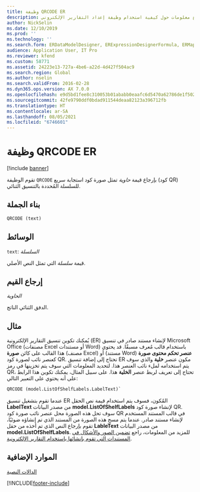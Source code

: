 ```yaml
---
title: وظيفة QRCODE ER
description: يوفر هذا الموضوع معلومات حول كيفية استخدام وظيفة إعداد التقارير الإلكتروني QRCODE (ER).
author: NickSelin
ms.date: 12/10/2019
ms.prod: ''
ms.technology: ''
ms.search.form: ERDataModelDesigner, ERExpressionDesignerFormula, ERMappedFormatDesigner, ERModelMappingDesigner
audience: Application User, IT Pro
ms.reviewer: kfend
ms.custom: 58771
ms.assetid: 24223e13-727a-4be6-a22d-4d427f504ac9
ms.search.region: Global
ms.author: nselin
ms.search.validFrom: 2016-02-28
ms.dyn365.ops.version: AX 7.0.0
ms.openlocfilehash: e9d5bd1fee8c310053b01ababb0eaafc6d5470a62786de1f502f175e634bda64
ms.sourcegitcommit: 42fe9790ddf0bdad911544deaa82123a396712fb
ms.translationtype: HT
ms.contentlocale: ar-SA
ms.lasthandoff: 08/05/2021
ms.locfileid: "6746601"
---
```

# <a name="qrcode-er-function"></a>وظيفة QRCODE ER

[!include [banner](../includes/banner.md)]

تقوم الوظيفة `QRCODE` بإرجاع قيمة *حاوية* تمثل صورة كود استجابة سريع (كود QR)  للسلسلة المُحددة بالتنسيق الثنائي. 

## <a name="syntax"></a>بناء الجملة

```vb
QRCODE (text)
```

## <a name="arguments"></a>الوسائط

`text`: *السلسلة*

قيمة *سلسلة* التي تمثل النص الأصلي.

## <a name="return-values"></a>إرجاع القيم

*الحاوية*

الدفق الثنائي الناتج.

## <a name="example"></a>مثال

يُمكنك تكوين تنسيق التقارير الإلكترونية (ER) لإنشاء مستند صادر في تنسيق Microsoft Office (مصنفات Excel أو مستندات Word) باستخدام قالب مُعرف مسبقًا. قد يحتوي هذا القالب على كائن **صورة** (مصنف Excel) أو (مستند Word) **عنصر تحكم محتوى صورة** كعنصر نائب لصورة كود QR. تحتاج إلى إضافة تنسيق ER مكون عنصر **خلية** والذي سوف يتم استخدامه لملء نائب العنصر هذا. لتحديد المعلومات التي سوف يتم تخزينها في رمز QR، تحتاج إلى تعريف لربط عنصر **الخلية** هذا. على سبيل المثال، يمكنك تكوين هذا الرابط على أنه يحتوي على التعبير التالي:

```vb
QRCODE (model.ListOfShelfLabels.LabelText)`
```

عندما تقوم بتشغيل تنسيق ER المُكون، فسوف يتم استخدام قيمة نص الحقل **LabelText** من مصدر البيانات **model.ListOfShelfLabels** لإنشاء صورة كود QR.  سوف تحل هذه الصورة محل عنصر نائب صورة كود QR في قالب المستند المستخدم لإنشاء مستند صادر. عندما يتم مسح هذه الصورة من المستند الذي تم إنشاؤه ضوئيًا، تقوم بإرجاع النص الذي تم أخذه من حقل **LableText** من مصدر البيانات **model.ListOfShelfLabels**.  للمزيد من المعلومات، راجع [تضمين الصور والأشكال في المستندات التي تقوم بإنشائها باستخدام التقارير الإلكترونية](electronic-reporting-embed-images-shapes.md).

## <a name="additional-resources"></a>الموارد الإضافية

[الدالات النصية](er-functions-category-text.md)


[!INCLUDE[footer-include](../../../includes/footer-banner.md)]